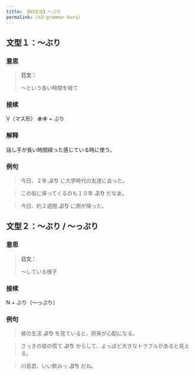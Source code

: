 ```yaml
---
title: 【N3文法】〜ぶり
permalink: /n3-grammar-buri/
---
```


## 文型１：〜ぶり

### 意思

> **日文：**
> 
> 〜という長い時間を経て


### 接续

V（マス形） ~~ます~~ \+ ぶり

### 解释

話し手が長い時間経った感じている時に使う。

### 例句

> 今日、２年 **ぶり** に大学時代の友達に会った。

> この街に帰ってくるのも１０年 **ぶり** だなあ。

> 今日、約２週間 **ぶり** に雨が降った。

## 文型２：〜ぶり / 〜っぷり

### 意思

> **日文：**
> 
> 〜している様子


### 接续

N + ぶり（〜っぷり）

### 例句

> 彼の生活 **ぶり** を見ていると、将来が心配になる。

> さっきの彼の慌て **ぶり** からして、よっぽど大きなトラブルがあると見える。

> 川島君、いい飲みっ **ぷり** だね。

